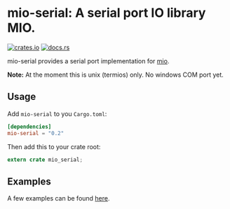 # mio-serial: A serial port IO library MIO.

[![crates.io](http://meritbadge.herokuapp.com/mio-serial)](https://crates.io/crates/mio-serial)
[![docs.rs](https://docs.rs/mio-serial/badge.svg)](https://docs.rs/mio-serial)

mio-serial provides a serial port implementation for [mio](https://github.com/carllerche/mio).  

**Note:** At the moment this is unix (termios) only.  No windows COM port yet.

## Usage

Add `mio-serial` to you `Cargo.toml`:

```toml
[dependencies]
mio-serial = "0.2"
```

Then add this to your crate root:

```rust
extern crate mio_serial;
```

## Examples
A few examples can be found [here](https://github.com/berkowski/mio-serial/tree/master/examples).
